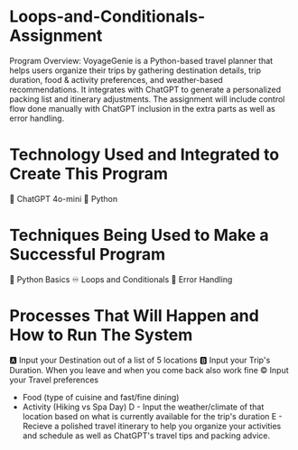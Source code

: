 # Loops-and-Conditionals-Assignment

 Program Overview:
VoyageGenie is a Python-based travel planner that helps users organize their trips by gathering destination details, 
trip duration, food & activity preferences, and weather-based recommendations. 
It integrates with ChatGPT to generate a personalized packing list and itinerary adjustments. 
The assignment will include control flow done manually with ChatGPT inclusion in the extra parts as well as error handling.

# Technology Used and Integrated to Create This Program

🤖 ChatGPT 4o-mini
🐍 Python

# Techniques Being Used to Make a Successful Program
🐍 Python Basics
♾️ Loops and Conditionals
🚫 Error Handling

# Processes That Will Happen and How to Run The System

🅰️ Input your Destination out of a list of 5 locations
🅱️ Input your Trip's Duration. When you leave and when you come back also work fine
©️ Input your Travel preferences
- Food (type of cuisine and fast/fine dining)
- Activity (Hiking vs Spa Day)
D - Input the weather/climate of that location based on what is currently available for the trip's duration
E - Recieve a polished travel itinerary to help you organize your activities and schedule as well as ChatGPT's travel tips and packing advice.



